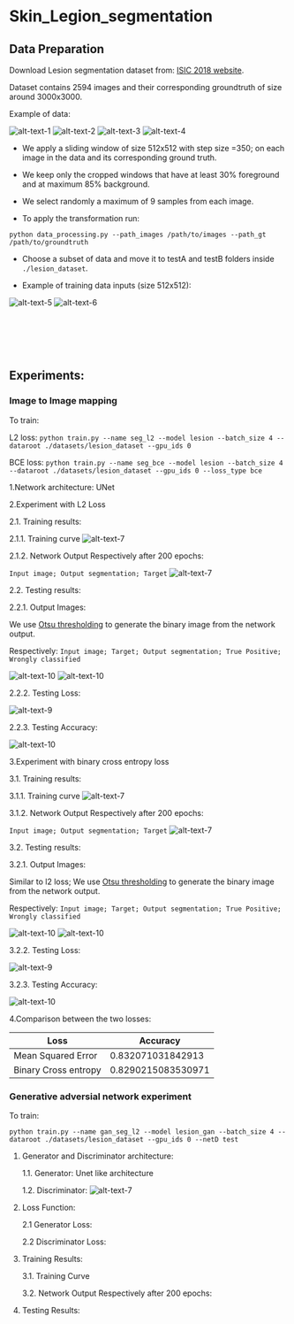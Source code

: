 # Skin_Legion_segmentation

## Data Preparation

Download Lesion segmentation dataset from:
[ISIC 2018 website](https://challenge2018.isic-archive.com/).

Dataset contains 2594 images and their corresponding groundtruth of size around 3000x3000.

Example of data:

![alt-text-1](images/ISIC_0000055.jpg "Image example") ![alt-text-2](images/ISIC_0000055_segmentation.png "Corresponding Groundtruth")
![alt-text-3](images/ISIC_0000056.jpg "Image example") ![alt-text-4](images/ISIC_0000056_segmentation.png "Corresponding Groundtruth")


* We apply a sliding window of size 512x512 with step size =350; on each image in the data and its
corresponding ground truth. 
* We keep only the cropped windows that have at least 30% foreground and at maximum 85% background.
* We select randomly a maximum of 9 samples from each image.

* To apply the transformation run:

`python data_processing.py --path_images /path/to/images --path_gt /path/to/groundtruth`

* Choose a subset of data and move it to testA and testB folders inside `./lesion_dataset`.

* Example of training data inputs (size 512x512):

![alt-text-5](images/0.jpg "Image example") ![alt-text-6](images/0_target.jpg "Corresponding Groundtruth")


</br>
</br>
</br>

</br>




## Experiments:

### Image to Image mapping

To train:

L2 loss: `python train.py --name seg_l2 --model lesion --batch_size 4 --dataroot ./datasets/lesion_dataset --gpu_ids 0`

BCE loss: `python train.py --name seg_bce --model lesion --batch_size 4 --dataroot ./datasets/lesion_dataset --gpu_ids 0 --loss_type bce`

1.Network architecture: UNet


2.Experiment with L2 Loss

 
2.1.  Training results:

2.1.1. Training curve
![alt-text-7](checkpoints/seg_l2/36d7e2eb89331e.svg "training_l2")

 2.1.2. Network Output Respectively after 200 epochs: 
 
 `Input image; Output segmentation; Target`
![alt-text-7](checkpoints/seg_l2/seg_l2_training.png "training_l2")

    
2.2. Testing results:
    
2.2.1. Output Images: 

We use [Otsu thresholding](http://www.labbookpages.co.uk/software/imgProc/otsuThreshold.html)
to generate the binary image from the network output.

Respectively: `Input image; Target; Output segmentation; True Positive; Wrongly classified`

![alt-text-10](images/l2_loss_0_5.png "Output")
![alt-text-10](images/l2_loss_2_5.png "Output")


2.2.2. Testing Loss:
        
![alt-text-9](images/MSE_loss.png "L2 loss")

 2.2.3. Testing Accuracy:

![alt-text-10](images/L2_accuracy.png "L2 accuracy")

        


3.Experiment with binary cross entropy loss

3.1.  Training results:

3.1.1. Training curve
![alt-text-7](checkpoints/seg_bce/36d7e66164e458.svg "training_l2")

3.1.2. Network Output Respectively after 200 epochs: 

`Input image; Output segmentation; Target`
![alt-text-7](checkpoints/seg_bce/seg_bce_training.png "training_l2")

3.2. Testing results:
    
3.2.1. Output Images: 

Similar to l2 loss; We use [Otsu thresholding](http://www.labbookpages.co.uk/software/imgProc/otsuThreshold.html)
to generate the binary image from the network output.

Respectively: `Input image; Target; Output segmentation; True Positive; Wrongly classified`

![alt-text-10](images/BCE_example_0_5.png "Output")
![alt-text-10](images/BCE_Example_1_5.png "Output")


3.2.2. Testing Loss:
        
![alt-text-9](images/BCE_loss.png "L2 loss")

3.2.3. Testing Accuracy:

![alt-text-10](images/bc3_accuracy.png "L2 accuracy")

4.Comparison between the two losses:

| Loss     | Accuracy |
| ---      | ---       |
| Mean Squared Error | 0.832071031842913       |
| Binary Cross entropy     | 0.8290215083530971       |

### Generative adversial network experiment

To train: 

`python train.py --name gan_seg_l2 --model lesion_gan --batch_size 4 --dataroot ./datasets/lesion_dataset --gpu_ids 0 --netD test`

1. Generator and Discriminator architecture:

    1.1. Generator: Unet like architecture
    
    1.2. Discriminator:
    ![alt-text-7](images/discriminator.png "Discriminator architecture")
    
2. Loss Function:

    2.1 Generator Loss:
    
    2.2 Discriminator Loss:

3. Training Results:

    3.1. Training Curve
    
    3.2. Network Output Respectively after 200 epochs:
    
4. Testing Results: